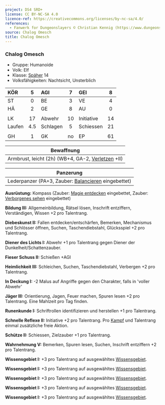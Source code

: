 ```yaml
---
project: DS4 SRD+
license: CC BY-NC-SA 4.0
licence-ref: https://creativecommons.org/licenses/by-nc-sa/4.0/
references: 
  - Fanwerk for Dungeonslayers © Christian Kennig (https://www.dungeonslayers.net/)
source: Chalog Omesch
title: Chalog Omesch
---
```


### Chalog Omesch

- Gruppe: Humanoide
- Volk: Elf
- Klasse: [Späher](../../grw/charaktere-klasse-spaeher.md) 14
- Volksfähigkeiten: Nachtsicht, Unsterblich

| KÖR    |  5  | AGI      |  7  | GEI        |  8  |
| :----- | :-: | :------- | :-: | :--------- | :-: |
| ST     |  0  | BE       |  3  | VE         |  4  |
| HÄ     |  2  | GE       |  8  | AU         |  0  |
|        |     |          |     |            |     |
| LK     | 17  | Abwehr   | 10  | Initiative | 14  |
| Laufen | 4.5 | Schlagen |  5  | Schiessen  | 21  |
|        |     |          |     |            |     |
| GH     |  1  | GK       | no  | EP         | 61  |

|                    Bewaffnung                     |
| :-----------------------------------------------: |
| Armbrust, leicht (2h) (WB+4, GA-2, [Verletzen](../../grw/talente/verletzen.md) +II) |

|                      Panzerung                      |
| :-------------------------------------------------: |
| Lederpanzer (PA+3, Zauber: [Balancieren](../../grw/zauber/balancieren.md) eingebettet) |

**Ausrüstung:** Kompass (Zauber: [Magie entdecken](../../grw/zauber/magie-entdecken.md) eingebettet, Zauber: [Verborgenes sehen](../../grw/zauber/verborgenes-sehen.md) eingebettet)

**Bildung III:** Allgemeinbildung, Rätsel lösen, Inschrift entziffern, Verständigen, Wissen +2 pro Talentrang.

**Diebeskunst II:** Fallen entdecken/entschärfen, Bemerken, Mechanismus und Schlösser öffnen, Suchen, Taschendiebstahl, Glücksspiel +2 pro Talentrang.

**Diener des Lichts I:** Abwehr +1 pro Talentrang gegen Diener der Dunkelheit/Schattenzauber.

**Fieser Schuss II:** Schießen +AGI

**Heimlichkeit III:** Schleichen, Suchen, Taschendiebstahl, Verbergen +2 pro Talentrang.

**In Deckung I:** -2 Malus auf Angriffe gegen den Charakter, falls in 'voller Abwehr'

**Jäger III:** Orientierung, Jagen, Feuer machen, Spuren lesen +2 pro Talentrang. Eine Mahlzeit pro Tag finden.

**Runenkunde I:** Schriftrollen identifizieren und herstellen +1 pro Talentrang.

**Schnelle Reflexe II:** Initiative +2 pro Talentrang. Pro [Kampf](../../grw/regeln-kampf.md) und Talentrang einmal zusätzliche freie Aktion.

**Schütze II:** Schiessen, Zielzauber +1 pro Talentrang.

**Wahrnehmung V:** Bemerken, Spuren lesen, Suchen, Inschrift entziffern +2 pro Talentrang.

**Wissensgebiet I:** +3 pro Talentrang auf ausgewähltes [Wissensgebiet](../../grw/talente/wissensgebiet.md).

**Wissensgebiet I:** +3 pro Talentrang auf ausgewähltes [Wissensgebiet](../../grw/talente/wissensgebiet.md).

**Wissensgebiet I:** +3 pro Talentrang auf ausgewähltes [Wissensgebiet](../../grw/talente/wissensgebiet.md).

**Wissensgebiet I:** +3 pro Talentrang auf ausgewähltes [Wissensgebiet](../../grw/talente/wissensgebiet.md).

**Wissensgebiet I:** +3 pro Talentrang auf ausgewähltes [Wissensgebiet](../../grw/talente/wissensgebiet.md).

